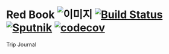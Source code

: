 # Red Book ![이미지](https://travis-ci.org/kpug/redbook.svg?branch=develop) [![Build Status](https://semaphoreci.com/api/v1/before30/redbook-5/branches/master/badge.svg)](https://semaphoreci.com/before30/redbook-5) [![Sputnik](https://sputnik.ci/conf/badge)](https://sputnik.ci/app#/builds/kpug/redbook) [![codecov](https://codecov.io/gh/kpug/redbook/branch/develop/graph/badge.svg)](https://codecov.io/gh/kpug/redbook)
Trip Journal 
